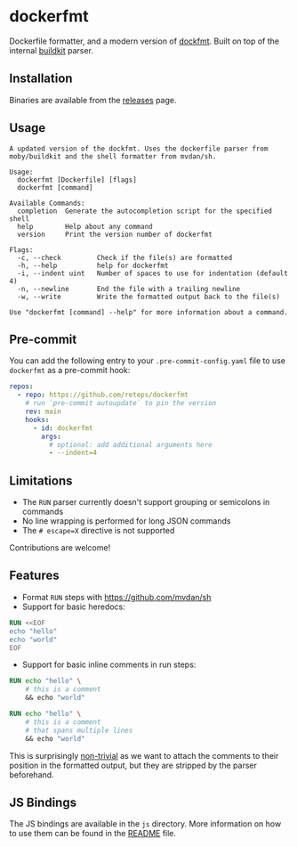 # dockerfmt

Dockerfile formatter, and a modern version of [dockfmt](https://github.com/jessfraz/dockfmt). Built on top of the internal [buildkit](https://github.com/moby/buildkit) parser.

## Installation

Binaries are available from the [releases](https://github.com/reteps/dockerfmt/releases) page.

## Usage

```output
A updated version of the dockfmt. Uses the dockerfile parser from moby/buildkit and the shell formatter from mvdan/sh.

Usage:
  dockerfmt [Dockerfile] [flags]
  dockerfmt [command]

Available Commands:
  completion  Generate the autocompletion script for the specified shell
  help        Help about any command
  version     Print the version number of dockerfmt

Flags:
  -c, --check         Check if the file(s) are formatted
  -h, --help          help for dockerfmt
  -i, --indent uint   Number of spaces to use for indentation (default 4)
  -n, --newline       End the file with a trailing newline
  -w, --write         Write the formatted output back to the file(s)

Use "dockerfmt [command] --help" for more information about a command.
```

## Pre-commit

You can add the following entry to your `.pre-commit-config.yaml` file to use
`dockerfmt` as a pre-commit hook:

```yaml
repos:
  - repo: https://github.com/reteps/dockerfmt
    # run `pre-commit autoupdate` to pin the version
    rev: main
    hooks:
      - id: dockerfmt
        args:
          # optional: add additional arguments here
          - --indent=4
```

## Limitations

- The `RUN` parser currently doesn't support grouping or semicolons in commands
- No line wrapping is performed for long JSON commands
- The `# escape=X` directive is not supported

Contributions are welcome!

## Features

- Format `RUN` steps with <https://github.com/mvdan/sh>
- Support for basic heredocs:

```dockerfile
RUN <<EOF
echo "hello"
echo "world"
EOF
```

- Support for basic inline comments in run steps:

```dockerfile
RUN echo "hello" \
    # this is a comment
    && echo "world"
```

```dockerfile
RUN echo "hello" \
    # this is a comment
    # that spans multiple lines
    && echo "world"
```

This is surprisingly [non-trivial](https://github.com/moby/buildkit/issues/5889) as we want to attach the comments to their position in the formatted output, but they are stripped by the parser beforehand.


## JS Bindings

The JS bindings are available in the `js` directory. More information on how to use them can be found in the [README](js/README.md) file.
